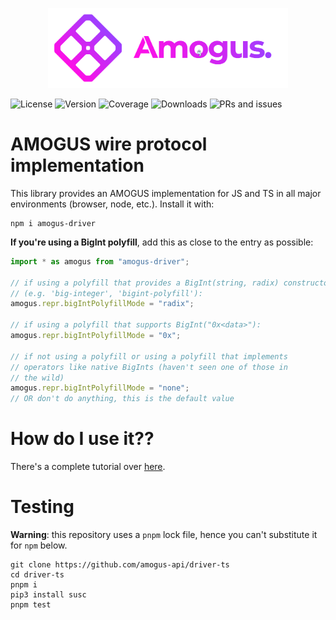 <p align="center"><img src="https://github.com/amogus-api/info/raw/master/logos/logo_color_on_white.png" height="128"/></p>

![License](https://img.shields.io/github/license/amogus-api/driver-ts)
![Version](https://img.shields.io/npm/v/amogus-driver)
![Coverage](https://coveralls.io/repos/github/amogus-api/driver-ts/badge.svg?branch=master)
![Downloads](https://img.shields.io/npm/dm/amogus-driver)
![PRs and issues](https://img.shields.io/badge/PRs%20and%20issues-welcome-brightgreen)

# AMOGUS wire protocol implementation
This library provides an AMOGUS implementation for JS and TS in all major environments (browser, node, etc.). Install it with:
```console
npm i amogus-driver
```
**If you're using a BigInt polyfill**, add this as close to the entry as possible:
```typescript
import * as amogus from "amogus-driver";

// if using a polyfill that provides a BigInt(string, radix) constructor
// (e.g. 'big-integer', 'bigint-polyfill'):
amogus.repr.bigIntPolyfillMode = "radix";

// if using a polyfill that supports BigInt("0x<data>"):
amogus.repr.bigIntPolyfillMode = "0x";

// if not using a polyfill or using a polyfill that implements
// operators like native BigInts (haven't seen one of those in
// the wild)
amogus.repr.bigIntPolyfillMode = "none";
// OR don't do anything, this is the default value
```

# How do I use it??
There's a complete tutorial over [here](https://github.com/amogus-api/info/tree/master/amogus-tutorial).

# Testing
**Warning**: this repository uses a `pnpm` lock file, hence you can't substitute it for `npm` below.
```
git clone https://github.com/amogus-api/driver-ts
cd driver-ts
pnpm i
pip3 install susc
pnpm test
```
